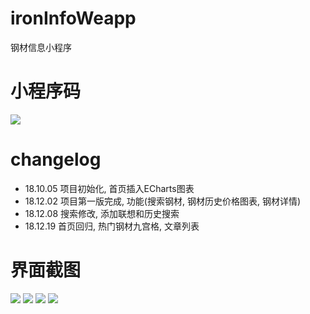 # ironInfoWeapp
钢材信息小程序

# 小程序码
![](./img/weapp.png)

# changelog

 - 18.10.05 项目初始化, 首页插入ECharts图表
 - 18.12.02 项目第一版完成, 功能(搜索钢材, 钢材历史价格图表, 钢材详情)
 - 18.12.08 搜索修改, 添加联想和历史搜索
 - 18.12.19 首页回归, 热门钢材九宫格, 文章列表

# 界面截图
![](./img/1.png)
![](./img/2.png)
![](./img/3.png)
![](./img/4.png)